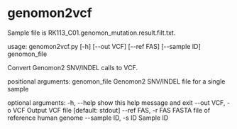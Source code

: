 # genomon2vcf
Sample file is RK113_C01.genomon_mutation.result.filt.txt.

usage: genomon2vcf.py [-h] [--out VCF] [--ref FAS] [--sample ID] genomon_file

Convert Genomon2 SNV/INDEL calls to VCF.

positional arguments:
  genomon_file        Genomon2 SNV/INDEL file for a single sample

optional arguments:
  -h, --help          show this help message and exit
  --out VCF, -o VCF   Output VCF file [default: stdout]
  --ref FAS, -r FAS   FASTA file of reference human genome
  --sample ID, -s ID  Sample ID
